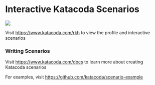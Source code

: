# Interactive Katacoda Scenarios

[![](http://shields.katacoda.com/katacoda/rkh/count.svg)](https://www.katacoda.com/rkh "Get your profile on Katacoda.com")

Visit https://www.katacoda.com/rkh to view the profile and interactive scenarios

### Writing Scenarios
Visit https://www.katacoda.com/docs to learn more about creating Katacoda scenarios

For examples, visit https://github.com/katacoda/scenario-example
